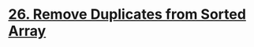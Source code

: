 # [26. Remove Duplicates from Sorted Array](https://leetcode.com/problems/remove-duplicates-from-sorted-array)
